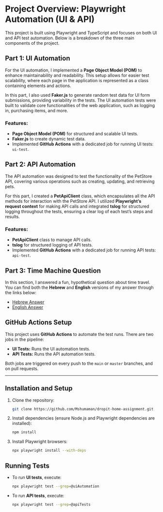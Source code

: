 # Project Overview: Playwright Automation (UI & API)

This project is built using Playwright and TypeScript and focuses on both UI and API test automation. Below is a breakdown of the three main components of the project.

## Part 1: UI Automation

For the UI automation, I implemented a **Page Object Model (POM)** to enhance maintainability and readability. This setup allows for easier test scalability, where each page in the application is represented as a class containing elements and actions.

In this part, I also used **Faker.js** to generate random test data for UI form submissions, providing variability in the tests. The UI automation tests were built to validate core functionalities of the web application, such as logging in, purchasing items, and more.

### Features:
- **Page Object Model (POM)** for structured and scalable UI tests.
- **Faker.js** to create dynamic test data.
- Implemented **GitHub Actions** with a dedicated job for running UI tests: `ui-test`.

## Part 2: API Automation

The API automation was designed to test the functionality of the PetStore API, covering various operations such as creating, updating, and retrieving pets.

For this part, I created a **PetApiClient** class, which encapsulates all the API methods for interaction with the PetStore API. I utilized **Playwright’s request context** for making API calls and integrated **tslog** for structured logging throughout the tests, ensuring a clear log of each test’s steps and results.

### Features:
- **PetApiClient** class to manage API calls.
- **tslog** for structured logging of API tests.
- Implemented **GitHub Actions** with a dedicated job for running API tests: `api-test`.

## Part 3: Time Machine Question

In this section, I answered a fun, hypothetical question about time travel. You can find both the **Hebrew** and **English** versions of my answer through the links below:

- [Hebrew Answer](docs/time_machine_answer_heb.md)
- [English Answer](docs/time_machine_answer_eng.md)

## GitHub Actions Setup

This project uses **GitHub Actions** to automate the test runs. There are two jobs in the pipeline:

- **UI Tests:** Runs the UI automation tests.
- **API Tests:** Runs the API automation tests.

Both jobs are triggered on every push to the `main` or `master` branches, and on pull requests.

---

## Installation and Setup

1. Clone the repository:
   ```bash
   git clone https://github.com/Mshumaman/dropit-home-assignment.git
   ```

2. Install dependencies (ensure Node.js and Playwright dependencies are installed):
   ```bash
   npm install
   ```

3. Install Playwright browsers:
   ```bash
   npx playwright install --with-deps
   ```

## Running Tests

- To run **UI tests**, execute:
  ```bash
  npx playwright test --grep=@uiAutomation
  ```

- To run **API tests**, execute:
  ```bash
  npx playwright test --grep=@apiTests
  ```
